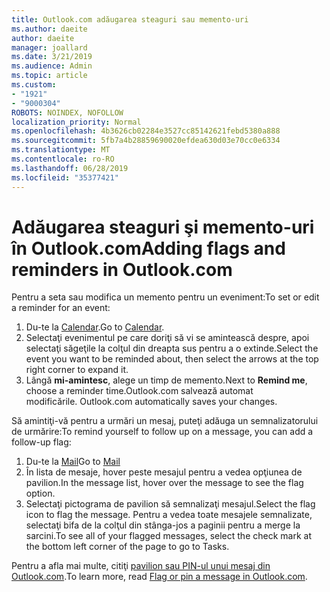 ```yaml
---
title: Outlook.com adăugarea steaguri sau memento-uri
ms.author: daeite
author: daeite
manager: joallard
ms.date: 3/21/2019
ms.audience: Admin
ms.topic: article
ms.custom:
- "1921"
- "9000304"
ROBOTS: NOINDEX, NOFOLLOW
localization_priority: Normal
ms.openlocfilehash: 4b3626cb02284e3527cc85142621febd5380a888
ms.sourcegitcommit: 5fb7a4b28859690020efdea630d03e70cc0e6334
ms.translationtype: MT
ms.contentlocale: ro-RO
ms.lasthandoff: 06/28/2019
ms.locfileid: "35377421"
---
```

# <a name="adding-flags-and-reminders-in-outlookcom"></a><span data-ttu-id="c2f34-102">Adăugarea steaguri şi memento-uri în Outlook.com</span><span class="sxs-lookup"><span data-stu-id="c2f34-102">Adding flags and reminders in Outlook.com</span></span>

<span data-ttu-id="c2f34-103">Pentru a seta sau modifica un memento pentru un eveniment:</span><span class="sxs-lookup"><span data-stu-id="c2f34-103">To set or edit a reminder for an event:</span></span>

1. <span data-ttu-id="c2f34-104">Du-te la [Calendar](https://outlook.live.com/calendar/).</span><span class="sxs-lookup"><span data-stu-id="c2f34-104">Go to [Calendar](https://outlook.live.com/calendar/).</span></span>
1. <span data-ttu-id="c2f34-105">Selectaţi evenimentul pe care doriţi să vi se amintească despre, apoi selectaţi săgeţile la colţul din dreapta sus pentru a o extinde.</span><span class="sxs-lookup"><span data-stu-id="c2f34-105">Select the event you want to be reminded about, then select the arrows at the top right corner to expand it.</span></span>
1. <span data-ttu-id="c2f34-106">Lângă **mi-amintesc**, alege un timp de memento.</span><span class="sxs-lookup"><span data-stu-id="c2f34-106">Next to **Remind me**, choose a reminder time.</span></span><span data-ttu-id="c2f34-107">Outlook.com salvează automat modificările.</span><span class="sxs-lookup"><span data-stu-id="c2f34-107"> Outlook.com automatically saves your changes.</span></span>

<span data-ttu-id="c2f34-108">Să amintiţi-vă pentru a urmări un mesaj, puteţi adăuga un semnalizatorului de urmărire:</span><span class="sxs-lookup"><span data-stu-id="c2f34-108">To remind yourself to follow up on a message, you can add a follow-up flag:</span></span>

1. <span data-ttu-id="c2f34-109">Du-te la [Mail](https://outlook.live.com/mail/)</span><span class="sxs-lookup"><span data-stu-id="c2f34-109">Go to [Mail](https://outlook.live.com/mail/)</span></span>
1. <span data-ttu-id="c2f34-110">În lista de mesaje, hover peste mesajul pentru a vedea opţiunea de pavilion.</span><span class="sxs-lookup"><span data-stu-id="c2f34-110">In the message list, hover over the message to see the flag option.</span></span>
1. <span data-ttu-id="c2f34-111">Selectaţi pictograma de pavilion să semnalizaţi mesajul.</span><span class="sxs-lookup"><span data-stu-id="c2f34-111">Select the flag icon to flag the message.</span></span> <span data-ttu-id="c2f34-112">Pentru a vedea toate mesajele semnalizate, selectaţi bifa de la colţul din stânga-jos a paginii pentru a merge la sarcini.</span><span class="sxs-lookup"><span data-stu-id="c2f34-112">To see all of your flagged messages, select the check mark at the bottom left corner of the page to go to Tasks.</span></span>
 
<span data-ttu-id="c2f34-113">Pentru a afla mai multe, citiţi [pavilion sau PIN-ul unui mesaj din Outlook.com](https://support.office.com/article/8e911e69-30d6-4cc8-8c71-a1163560618a).</span><span class="sxs-lookup"><span data-stu-id="c2f34-113">To learn more, read [Flag or pin a message in Outlook.com](https://support.office.com/article/8e911e69-30d6-4cc8-8c71-a1163560618a).</span></span>
